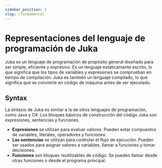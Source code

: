 ```yaml
---
sidebar_position: 2
slug: /fundamental
---
```


# Representaciones del lenguaje de programación de Juka

Juka es un lenguaje de programación de propósito general diseñado para ser simple, eficiente y expresivo. Es un lenguaje estáticamente escrito, lo que significa que los tipos de variables y expresiones se comprueban en tiempo de compilación. Juka es también un lenguaje compilado, lo que significa que se convierte en código de máquina antes de ser ejecutado.

## Syntax

La sintaxis de Juka es similar a la de otros lenguajes de programación, como Java y C#. Los bloques básicos de construcción del código Juka son expresiones, sentencias y funciones.

* **Expresiones** se utilizan para evaluar valores. Pueden estar compuestos de variables, literales, operadores y funciones.
* **Las sentencias** se utilizan para controlar el flujo de ejecución. Pueden ser usados para asignar valores a variables, llamar a funciones y tomar decisiones.
* **Funciones** son bloques reutilizables de código. Se pueden llamar desde otras funciones o desde el programa principal.

